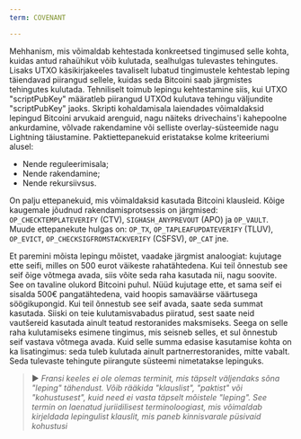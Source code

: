 ```yaml
---
term: COVENANT

---
```

Mehhanism, mis võimaldab kehtestada konkreetsed tingimused selle kohta, kuidas antud rahaühikut võib kulutada, sealhulgas tulevastes tehingutes. Lisaks UTXO käsikirjakeeles tavaliselt lubatud tingimustele kehtestab leping täiendavad piirangud sellele, kuidas seda Bitcoini saab järgmistes tehingutes kulutada. Tehniliselt toimub lepingu kehtestamine siis, kui UTXO "scriptPubKey" määratleb piirangud UTXOd kulutava tehingu väljundite "scriptPubKey" jaoks. Skripti kohaldamisala laiendades võimaldaksid lepingud Bitcoini arvukaid arenguid, nagu näiteks drivechains'i kahepoolne ankurdamine, võlvade rakendamine või selliste overlay-süsteemide nagu Lightning täiustamine. Paktiettepanekuid eristatakse kolme kriteeriumi alusel:


- Nende reguleerimisala;
- Nende rakendamine;
- Nende rekursiivsus.

On palju ettepanekuid, mis võimaldaksid kasutada Bitcoini klausleid. Kõige kaugemale jõudnud rakendamisprotsessis on järgmised: `OP_CHECKTEMPLATEVERIFY` (CTV), `SIGHASH_ANYPREVOUT` (APO) ja `OP_VAULT`. Muude ettepanekute hulgas on: `OP_TX`, `OP_TAPLEAFUPDATEVERIFY` (TLUV), `OP_EVICT`, `OP_CHECKSIGFROMSTACKVERIFY` (CSFSV), `OP_CAT` jne.

Et paremini mõista lepingu mõistet, vaadake järgmist analoogiat: kujutage ette seifi, milles on 500 eurot väikeste rahatähtedena. Kui teil õnnestub see seif õige võtmega avada, siis võite seda raha kasutada nii, nagu soovite. See on tavaline olukord Bitcoini puhul. Nüüd kujutage ette, et sama seif ei sisalda 500€ pangatähtedena, vaid hoopis samaväärse väärtusega söögikupongid. Kui teil õnnestub see seif avada, saate seda summat kasutada. Siiski on teie kulutamisvabadus piiratud, sest saate neid vautšereid kasutada ainult teatud restoranides maksmiseks. Seega on selle raha kulutamiseks esimene tingimus, mis seisneb selles, et sul õnnestub seif vastava võtmega avada. Kuid selle summa edasise kasutamise kohta on ka lisatingimus: seda tuleb kulutada ainult partnerrestoranides, mitte vabalt. Seda tulevaste tehingute piirangute süsteemi nimetatakse lepinguks.

> ► *Fransi keeles ei ole olemas terminit, mis täpselt väljendaks sõna "leping" tähendust. Võib rääkida "klauslist", "paktist" või "kohustusest", kuid need ei vasta täpselt mõistele "leping". See termin on laenatud juriidilisest terminoloogiast, mis võimaldab kirjeldada lepingulist klauslit, mis paneb kinnisvarale püsivaid kohustusi*